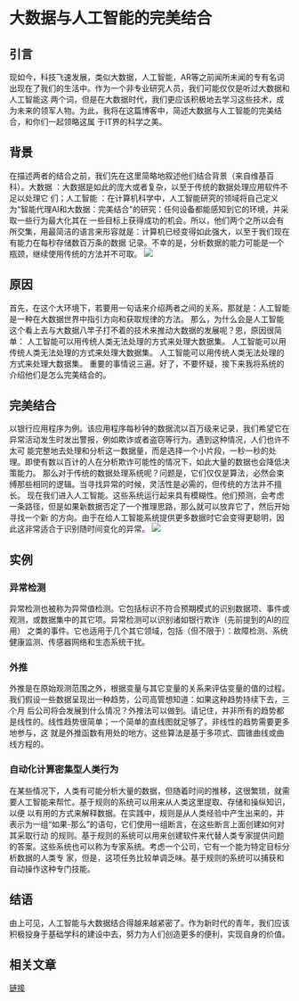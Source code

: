 # 大数据与人工智能的完美结合
## 引言 
现如今，科技飞速发展，类似大数据，人工智能，AR等之前闻所未闻的专有名词出现在了我们的生活中。作为一个非专业研究人员，我们可能仅仅是听过大数据和人工智能这
两个词，但是在大数据时代，我们更应该积极地去学习这些技术，成为未来的领军人物。为此，我将在这篇博客中，简述大数据与人工智能的完美结合，和你们一起领略这属
于IT界的科学之美。
## 背景
在描述两者的结合之前，我们先在这里简略地叙述他们结合背景（来自维基百科）。大数据 ：大数据是如此的庞大或者复杂，以至于传统的数据处理应用软件不足以处理它
们；人工智能 ：在计算机科学中，人工智能研究的领域将自己定义为“智能代理AI和大数据：完美结合”的研究：任何设备都能感知到它的环境，并采取一些行为最大化其在
一些目标上获得成功的机会。所以，他们两个之所以会有所交集，用最简洁的语言来形容就是：计算机已经变得如此强大，以至于我们现在有能力在每秒存储数百万条的数据
记录。不幸的是，分析数据的能力可能是一个瓶颈，继续使用传统的方法并不可取。
![](https://timgsa.baidu.com/timg?image&quality=80&size=b9999_10000&sec=1540621040524&di=5640c73d7832aa6d9d86c905fa6dfe46&imgtype=0&src=http%3A%2F%2Fwww.cbdio.com%2Fimage%2Fattachement%2Fjpg%2Fsite2%2F20170208%2F3417eb9bbd901a04c6834d.jpg)
## 原因
首先，在这个大环境下，若要用一句话来介绍两者之间的关系，那就是：人工智能是一种在大数据世界中指引方向和获取规律的方法。
那么，为什么会是人工智能这个看上去与大数据八竿子打不着的技术来推动大数据的发展呢？恩，原因很简单：
人工智能可以用传统人类无法处理的方式来处理大数据集。
人工智能可以用传统人类无法处理的方式来处理大数据集。
人工智能可以用传统人类无法处理的方式来处理大数据集。
重要的事情说三遍。好了，不要怀疑，接下来我将系统的介绍他们是怎么完美结合的。
## 完美结合
以银行应用程序为例。该应用程序每秒钟的数据流以百万级来记录，我们希望它在异常活动发生时发出警报，例如欺诈或者盗窃等行为。遇到这种情况，人们也许不太可
能完整地去处理和分析这一数据量，而是选择一个小片段，一秒一秒的处理。即使有数以百计的人在分析欺诈可能性的情况下，如此大量的数据也会降低决策能力。
那么对于传统的数据处理系统呢？问题是，它们仅仅是算法，必然会束缚那些相同的逻辑。当寻找异常的时候，灵活性是必需的，但传统的方法并不擅长。
现在我们进入人工智能。这些系统运行起来具有模糊性。他们预测，会考虑一条路径，但是如果新数据否定了一个推理思路，那么就可以放弃它了，然后开始寻找一个新
的方向。由于在给人工智能系统提供更多数据时它会变得更聪明，因此这非常适合于识别随时间变化的异常。
![](https://ss2.bdstatic.com/70cFvnSh_Q1YnxGkpoWK1HF6hhy/it/u=3442640443,1045898879&fm=26&gp=0.jpg)
## 实例
### 异常检测
异常检测也被称为异常值检测。它包括标识不符合预期模式的识别数据项、事件或观测，或数据集中的其它项。异常检测可以识别诸如银行欺诈（先前提到的AI的应用）
之类的事件。它也适用于几个其它领域，包括（但不限于）：故障检测、系统健康监测、传感器网络和生态系统干扰。
### 外推
外推是在原始观测范围之外，根据变量与其它变量的关系来评估变量的值的过程。我们假设一些数据呈现出一种趋势，公司高管想知道：如果这种趋势持续下去，三个月
后公司将会发展到什么情况？外推法可以做到。请记住，并非所有的趋势都是线性的。线性趋势很简单；一个简单的直线图就足够了。非线性的趋势需要更多地参与，这
就是外推函数有用处的地方。这些算法是基于多项式、圆锥曲线或曲线方程的。
### 自动化计算密集型人类行为
在某些情况下，人类有可能分析大量的数据，但随着时间的推移，这很繁琐，就需要人工智能来帮忙。基于规则的系统可以用来从人类这里提取、存储和操纵知识，以便
以有用的方式来解释数据。在实践中，规则是从人类经验中产生出来的，并表示为一组“如果-那么”的语句，它们使用一组断言，在这些断言上面创建如何对其采取行动
的规则。基于规则的系统可以用来创建软件来代替人类专家提供问题的答案。这些系统也可以称为专家系统。考虑一个公司，它有一个能为特定目标分析数据的人类专
家，但是，这项任务比较单调乏味。基于规则的系统可以捕获和自动操作这种专门技能。
## 结语
由上可见，人工智能与大数据结合得越来越紧密了。作为新时代的青年，我们应该积极投身于基础学科的建设中去，努力为人们创造更多的便利，实现自身的价值。
## 相关文章
[链接](http://click.aliyun.com/m/51409/)
